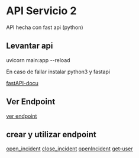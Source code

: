 # API Servicio 2 

API hecha con fast api (python) 

## Levantar api 

uvicorn main:app --reload

En caso de fallar instalar python3 y fastapi 

[fastAPI-docu](https://fastapi.tiangolo.com/)

## Ver Endpoint 

[ver endpoint](http://localhost:8000/docs)

## crear y utilizar endpoint

[open_incident](http://localhost:8000/open_incident/)
[close_incident](http://localhost:8000/close_incident/?username=john_doe)
[openIncident](http://localhost:8000/open_incident/?username=john_doe)
[get-user](http://localhost:8000/user/john_doe)
